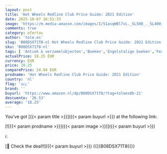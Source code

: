 ```yaml
---
layout: post
title: 'Hot Wheels Redline Club Price Guide: 2021 Edition'
date: 2025-10-07 16:51:33
image: 'https://m.media-amazon.com/images/I/51asqWBl7vL._SL500_._SL400_.jpg'
comments: true
category: ofertas
author: 'tole.es'
slug: 'B08DSX71T8-nl Hot Wheels Redline Club Price Guide: 2021 Edition'
sku: 'B08DSX71T8-nl'
tags: [ 'Antiek & verzamelobjecten','Boeken','Engelstalige boeken','Featured Categories','Hobbys, kunstnijverheid & huis','🇳🇱', ]
actualPrice: 18.25 EUR
currency: EUR
price: 18.25
comparePrice: 24.84 EUR
prodname: 'Hot Wheels Redline Club Price Guide: 2021 Edition'
country: 'nl'
flag: '🇳🇱'
brand: ''
buyurl: 'https://www.amazon.nl/dp/B08DSX71T8/?tag=tolees0b-21'
descuento: '26.53'
average: '18.25'
---
```


You've got [{{< param title >}}]({{< param buyurl >}}) at the following link:

[![{{< param prodname >}}]({{< param image >}})]({{< param buyurl >}})

ℹ️:


[🛒 Check the deal!!]({{< param buyurl >}})
{{<world>}}B08DSX71T8{{</world>}}
